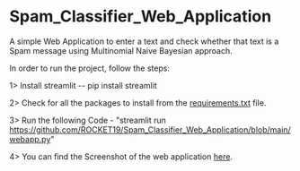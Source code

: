 # Spam_Classifier_Web_Application
A simple Web Application to enter a text and check whether that text is a Spam message using Multinomial Naive Bayesian approach.

In order to run the project, follow the steps:

1>  Install streamlit -- pip install streamlit

2>  Check for all the packages to install from the [requirements.txt](https://github.com/ROCKET19/Spam_Classifier_Web_Application/blob/main/requirements.txt) file.

3>  Run the following Code - "streamlit run https://github.com/ROCKET19/Spam_Classifier_Web_Application/blob/main/webapp.py"

4> You can find the Screenshot of the web application [here](https://github.com/ROCKET19/Spam_Classifier_Web_Application/tree/main/SS%20of%20working%20of%20the%20App).
